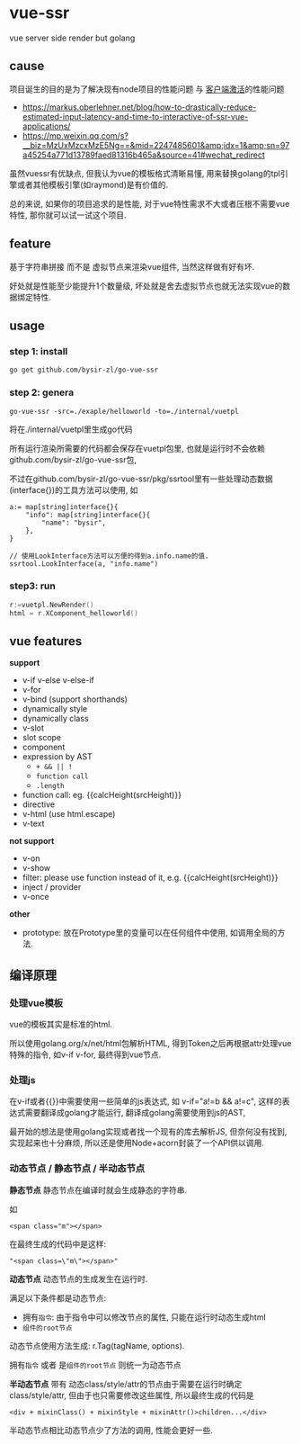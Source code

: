 # vue-ssr
vue server side render but golang

## cause

项目诞生的目的是为了解决现有node项目的性能问题 与 [客户端激活](https://ssr.vuejs.org/zh/guide/hydration.html)的性能问题
- https://markus.oberlehner.net/blog/how-to-drastically-reduce-estimated-input-latency-and-time-to-interactive-of-ssr-vue-applications/
- https://mp.weixin.qq.com/s?__biz=MzUxMzcxMzE5Ng==&mid=2247485601&amp;idx=1&amp;sn=97a45254a771d13789faed81316b465a&source=41#wechat_redirect

虽然vuessr有优缺点, 但我认为vue的模板格式清晰易懂, 用来替换golang的tpl引擎或者其他模板引擎(如raymond)是有价值的.

总的来说, 如果你的项目追求的是性能, 对于vue特性需求不大或者压根不需要vue特性, 那你就可以试一试这个项目.

## feature
基于字符串拼接 而不是 虚拟节点来渲染vue组件, 当然这样做有好有坏.

好处就是性能至少能提升1个数量级, 坏处就是舍去虚拟节点也就无法实现vue的数据绑定特性.

## usage

### step 1: install
```
go get github.com/bysir-zl/go-vue-ssr
```
### step 2: genera
```
go-vue-ssr -src=./exaple/helloworld -to=./internal/vuetpl
```
将在./internal/vuetpl里生成go代码

所有运行渲染所需要的代码都会保存在vuetpl包里, 也就是运行时不会依赖github.com/bysir-zl/go-vue-ssr包, 

不过在github.com/bysir-zl/go-vue-ssr/pkg/ssrtool里有一些处理动态数据(interface{})的工具方法可以使用, 如
```
a:= map[string]interface{}{
    "info": map[string]interface{}{
        "name": "bysir",
    },
}

// 使用LookInterface方法可以方便的得到a.info.name的值.
ssrtool.LookInterface(a, "info.name")
``` 

### step3: run
```go
r:=vuetpl.NewRender()
html = r.XComponent_helloworld()
```

## vue features
**support**
- v-if v-else v-else-if
- v-for
- v-bind (support shorthands)
- dynamically style
- dynamically class
- v-slot
- slot scope
- component
- expression by AST
  - `+ && || !`
  - `function call`
  - `.length`
- function call: eg. {{calcHeight(srcHeight)}}
- directive
- v-html (use html.escape)
- v-text

**not support**
- v-on
- v-show
- filter: please use function instead of it, e.g. {{calcHeight(srcHeight)}}
- inject / provider
- v-once

**other**
- prototype: 放在Prototype里的变量可以在任何组件中使用, 如调用全局的方法.

## 编译原理

### 处理vue模板
vue的模板其实是标准的html.

所以使用golang.org/x/net/html包解析HTML, 得到Token之后再根据attr处理vue特殊的指令, 如v-if v-for, 最终得到vue节点.

### 处理js
在v-if或者{{}}中需要使用一些简单的js表达式, 如 v-if="a!=b && a!=c", 这样的表达式需要翻译成golang才能运行, 翻译成golang需要使用到js的AST,

最开始的想法是使用golang实现或者找一个现有的库去解析JS, 但奈何没有找到, 实现起来也十分麻烦, 所以还是使用Node+acorn封装了一个API供以调用.

### 动态节点 / 静态节点 / 半动态节点
**静态节点**
静态节点在编译时就会生成静态的字符串.

如
```
<span class="m"></span>
```
在最终生成的代码中是这样:
```
"<span class=\"m\"></span>"
```

**动态节点**
动态节点的生成发生在运行时.

满足以下条件都是动态节点:
- 拥有`指令`: 由于指令中可以修改节点的属性, 只能在运行时动态生成html
- `组件的root节点`

动态节点使用方法生成: r.Tag(tagName, options).

拥有`指令` 或者 是`组件的root节点` 则统一为动态节点

**半动态节点**
带有 动态class/style/attr的节点由于需要在运行时确定class/style/attr, 但由于也只需要修改这些属性, 所以最终生成的代码是
```
<div + mixinClass() + mixinStyle + mixinAttr()>children...</div>
```

半动态节点相比动态节点少了方法的调用, 性能会更好一些.
